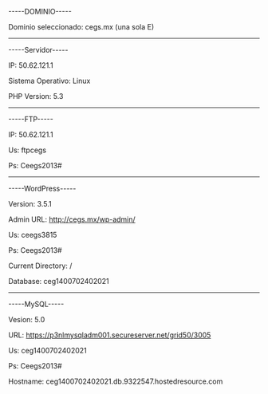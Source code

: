 -----DOMINIO-----

Dominio seleccionado:      cegs.mx                          (una sola E)

 

*************************************

-----Servidor-----

IP:                          50.62.121.1

Sistema Operativo:        Linux    

PHP Version:                     5.3

 

*************************************

-----FTP-----

IP:          50.62.121.1

Us:         ftpcegs

Ps:          Ceegs2013#

 

*************************************

-----WordPress-----

Version:              3.5.1

Admin URL:        http://cegs.mx/wp-admin/

Us:                         ceegs3815

Ps:                         Ceegs2013#

Current Directory:          /

Database:           ceg1400702402021

 

*************************************

-----MySQL-----

Vesion:                5.0

URL:                      https://p3nlmysqladm001.secureserver.net/grid50/3005

Us:                         ceg1400702402021

Ps:                         Ceegs2013#

Hostname:         ceg1400702402021.db.9322547.hostedresource.com